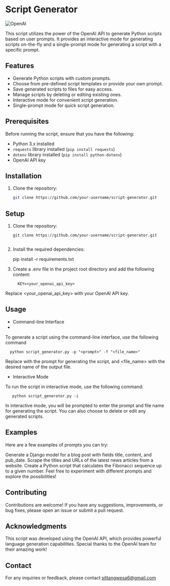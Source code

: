 # Script Generator

![OpenAI](https://img.shields.io/badge/OpenAI-API-1B1B1B?logo=openai)

This script utilizes the power of the OpenAI API to generate Python scripts based on user prompts. It provides an interactive mode for generating scripts on-the-fly and a single-prompt mode for generating a script with a specific prompt.

## Features

- Generate Python scripts with custom prompts.
- Choose from pre-defined script templates or provide your own prompt.
- Save generated scripts to files for easy access.
- Manage scripts by deleting or editing existing ones.
- Interactive mode for convenient script generation.
- Single-prompt mode for quick script generation.

## Prerequisites

Before running the script, ensure that you have the following:

- Python 3.x installed
- `requests` library installed (`pip install requests`)
- `dotenv` library installed (`pip install python-dotenv`)
- OpenAI API key

## Installation

1. Clone the repository:
   ```bash
   git clone https://github.com/your-username/script-generator.git

## Setup

1. Clone the repository:

   ```shell
   git clone https://github.com/your-username/script-generator.git


2. Install the required dependencies:

      pip install -r requirements.txt

3. Create a .env file in the project root directory and add the following content:

         KEY=<your_openai_api_key>

Replace <your_openai_api_key> with your OpenAI API key.

## Usage

- Command-line Interface
- 
To generate a script using the command-line interface, use the following command

      python script_generator.py -p "<prompt>" -f "<file_name>"

   Replace <prompt> with the prompt for generating the script, and <file_name> with the desired name of the output file.

- Interactive Mode
   
To run the script in interactive mode, use the following command:
   
       python script_generator.py -i
   
In interactive mode, you will be prompted to enter the prompt and file name for generating the script. You can also choose to delete or edit any generated scripts.
   
   ## Examples
   Here are a few examples of prompts you can try:

   Generate a Django model for a blog post with fields title, content, and pub_date.
   Scrape the titles and URLs of the latest news articles from a website.
   Create a Python script that calculates the Fibonacci sequence up to a given number.
   Feel free to experiment with different prompts and explore the possibilities!

## Contributing
   
Contributions are welcome! If you have any suggestions, improvements, or bug fixes, please open an issue or submit a pull request.


## Acknowledgments
   
This script was developed using the OpenAI API, which provides powerful language generation capabilities. Special thanks to the OpenAI team for their amazing work!

## Contact
   
For any inquiries or feedback, please contact sittangwesa6@gmail.com

